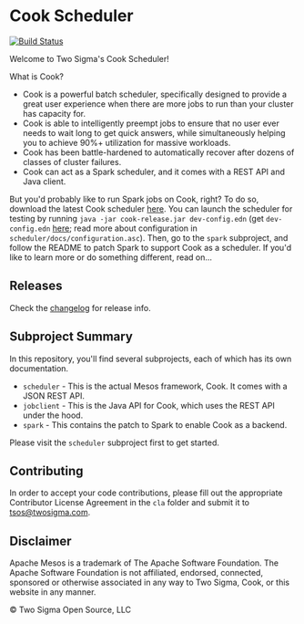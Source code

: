 # Cook Scheduler

[![Build Status](https://travis-ci.org/twosigma/Cook.svg)](https://travis-ci.org/twosigma/Cook)

Welcome to Two Sigma's Cook Scheduler!

What is Cook?

- Cook is a powerful batch scheduler, specifically designed to provide a great user experience when there are more jobs to run than your cluster has capacity for.
- Cook is able to intelligently preempt jobs to ensure that no user ever needs to wait long to get quick answers, while simultaneously helping you to achieve 90%+ utilization for massive workloads.
- Cook has been battle-hardened to automatically recover after dozens of classes of cluster failures.
- Cook can act as a Spark scheduler, and it comes with a REST API and Java client.

But you'd probably like to run Spark jobs on Cook, right?
To do so, download the latest Cook scheduler [here](https://github.com/twosigma/Cook/releases).
You can launch the scheduler for testing by running `java -jar cook-release.jar dev-config.edn` (get `dev-config.edn` [here](https://github.com/twosigma/Cook/blob/master/scheduler/dev-config.edn); read more about configuration in `scheduler/docs/configuration.asc`).
Then, go to the `spark` subproject, and follow the README to patch Spark to support Cook as a scheduler.
If you'd like to learn more or do something different, read on...

## Releases 

Check the [changelog](CHANGELOG.md) for release info.

## Subproject Summary

In this repository, you'll find several subprojects, each of which has its own documentation.

* `scheduler` - This is the actual Mesos framework, Cook. It comes with a JSON REST API.
* `jobclient` - This is the Java API for Cook, which uses the REST API under the hood.
* `spark` - This contains the patch to Spark to enable Cook as a backend.

Please visit the `scheduler` subproject first to get started.

## Contributing

In order to accept your code contributions, please fill out the appropriate Contributor License Agreement in the `cla` folder and submit it to tsos@twosigma.com.

## Disclaimer

Apache Mesos is a trademark of The Apache Software Foundation. The Apache Software Foundation is not affiliated, endorsed, connected, sponsored or otherwise associated in any way to Two Sigma, Cook, or this website in any manner.

© Two Sigma Open Source, LLC
